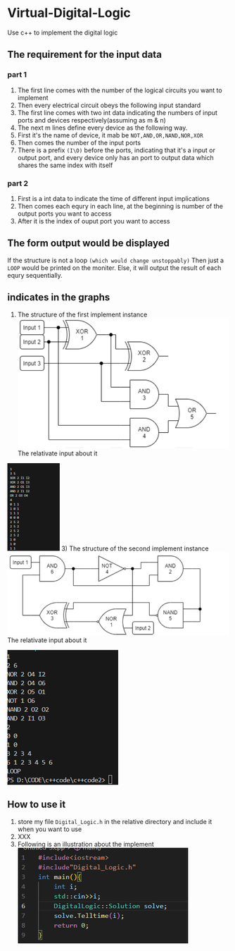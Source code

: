 # Virtual-Digital-Logic
Use c++ to implement the digital logic
## The requirement for the input data
### part 1
1) The first line comes with the number of the logical circuits you want to implement
2)  Then every electrical circuit obeys the following input standard
3)  The first line comes with two int data indicating the numbers of input ports and devices respectively(assuming as m & n)
4)  The next m lines define every device as the following way.
5)  First it's the name of device, it mab be `NOT,AND,OR,NAND,NOR,XOR`
6)  Then comes the number of the input ports
7)  There is a prefix `(I\O)` before the ports, indicating that it's a input or output port, and every device only has an port to output data which shares the same index with itself
### part 2
1) First is a int data to indicate the time of different input implications
2) Then comes each equry in each line, at the beginning is number of the output ports you want to access
3) After it is the index of ouput port you want to access
## The form output would be displayed
If the structure is not a loop `(which would change unstoppably)` Then just a `LOOP` would be printed on the moniter.
Else, it will output the result of each equry sequentially.
## indicates in the graphs
1) The structure of the first implement instance
![Example of electrical circuit](Pictures/Picture4.png)
The relativate input about it

![Example of the input data for above one](Pictures/Picture1.png)
3) The structure of the second implement instance
![Example of electrical circuit](Pictures/Picture5.png)
The relativate input about it

![Example of the input data for above one](Pictures/Picture2.png)
## How to use it
1) store my file `Digital_Logic.h` in the relative directory and include it when you want to use
2) XXX
3) Following is an illustration about the implement
![Example of using the head file](Pictures/Picture3.png)    
  
   
